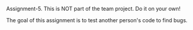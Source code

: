 Assignment-5. This is NOT part of the team project. Do it on your own!

The goal of this assignment is to test another person's code to find bugs.







